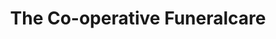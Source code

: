 ---
title: "The Co-operative Funeralcare"
url: /harwich/the-co-operative-funeralcare/
shop: Bestattungen
---